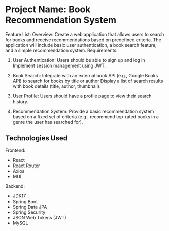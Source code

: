 # Project Name: Book Recommendation System
Feature List:
Overview:
Create a web application that allows users to search for books and receive recommendations based on predefined criteria. The application will include basic user authentication, a book search feature, and a
simple recommendation system. Requirements:

1. User Authentication:
Users should be able to sign up and log in Implement session management using JWT.

2. Book Search:
Integrate with an external book API (e.g., Google Books API) to search for books by title
or author Display a list of search results with book details (title, author, thumbnail).

3. User Profile:
Users should have a profile page to view their search history.

4. Recommendation System:
Provide a basic recommendation system based on a fixed set of criteria (e.g.,
recommend top-rated books in a genre the user has searched for).

## Technologies Used
Frontend:
- React
- React Router
- Axios
- MUI

Backend:
- JDK17
- Spring Boot
- Spring Data JPA
- Spring Security
- JSON Web Tokens (JWT)
- MySQL
